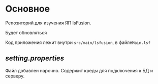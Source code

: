 # Основное
Репозиторий для изучения ЯП lsFusion.

Будет обновляться

Код приложения лежит внутри `src/main/lsfusion`, в файле`Main.lsf`

## *setting.properties*
Файл добавлен нарочно. Содержит креды для подключения к БД и серверу.